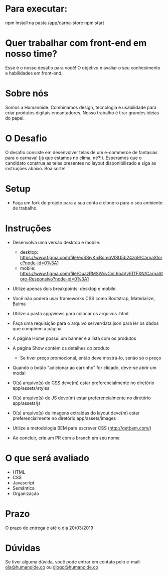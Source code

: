 # Para executar:

npm install na pasta /app/carna-store
npm start

# Quer trabalhar com front-end em nosso time?

Esse é o nosso desafio para você!
O objetivo é avaliar o seu conhecimento e habilidades em front-end.

# Sobre nós

Somos a Humanoide. Combinamos design, tecnologia e usabilidade para criar produtos digitais encantadores. Nosso trabalho é tirar grandes ideias do papel.

# O Desafio

O desafio consiste em desenvolver telas de um e-commerce de fantasias para o carnaval (já que estamos no clima, né?!). Esperamos que o candidato construa as telas presentes no layout disponibilizado e siga as instruções abaixo. Boa sorte!

# Setup

- Faça um fork do projeto para a sua conta e clone-o para o seu ambiente de trabalho.

# Instruções

- Desenvolva uma versão desktop e mobile.
  - desktop: https://www.figma.com/file/eoSSiyKixBomqVI8U5b24zq9/CarnaStore?node-id=0%3A1
  - mobile: https://www.figma.com/file/OuazRMSWcvCvL6oaVyhTfFXN/CarnaStore-Responsivo?node-id=0%3A1
- Utilize apenas dois breakpoints: desktop e mobile.
- Você não poderá usar frameworks CSS como Bootstrap, Materialize, Bulma
- Utilize a pasta app/views para colocar os arquivos .html

- Faça uma requisição para o arquivo server/data.json para ler os dados que compõem a página
- A página Home possui um banner e a lista com os produtos
- A página Show contém os detalhes do produto
  - Se tiver preço promocional, então deve mostrá-lo, senão só o preço
- Quando o botão "adicionar ao carrinho" for clicado, deve-se abrir um modal

- O(s) arquivo(s) de CSS deve(m) estar preferencialmente no diretório app/assets/styles
- O(s) arquivo(s) de JS deve(m) estar preferencialmente no diretório app/assets/js
- O(s) arquivo(s) de imagens extraídas do layout deve(m) estar preferencialmente no diretório app/assets/images
- Utilize a metodologia BEM para escrever CSS (http://getbem.com/)
- Ao concluir, crie um PR com a branch em seu nome

# O que será avaliado

- HTML
- CSS
- Javascript
- Semântica
- Organização

# Prazo

O prazo de entrega é até o dia 20/03/2019

# Dúvidas

Se tiver alguma dúvida, você pode entrar em contato pelo e-mail: ola@humanoide.co ou diogo@humanoide.co
